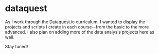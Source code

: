 # dataquest

As I work through the Dataquest.io curriculum, I wanted to display the
projects and scripts I create in each course--from the basic to the more
advanced. I also plan on adding more of the data analysis projects here as 
well.

Stay tuned!
